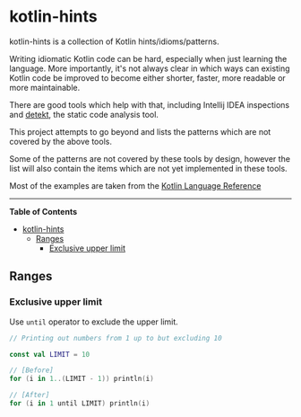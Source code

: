 #  kotlin-hints

kotlin-hints is a collection of Kotlin hints/idioms/patterns.

Writing idiomatic Kotlin code can be hard, especially when just learning the language. More importantly, it's not always clear in which ways can existing Kotlin code be improved to become either shorter, faster, more readable or more maintainable.

There are good tools which help with that, including Intellij IDEA inspections and [detekt](https://github.com/arturbosch/detekt), the static code analysis tool.

This project attempts to go beyond and lists the patterns which are not covered by the above tools.

Some of the patterns are not covered by these tools by design, however the list will also contain the items which are not yet implemented in these tools.

Most of the examples are taken from the [Kotlin Language Reference](https://kotlinlang.org/docs/reference/)

---

**Table of Contents**

   * [kotlin-hints](#kotlin-hints)
      * [Ranges](#ranges)
         * [Exclusive upper limit](#exclusive-upper-limit)

## Ranges
### Exclusive upper limit

Use `until` operator to exclude the upper limit.

```kotlin
// Printing out numbers from 1 up to but excluding 10

const val LIMIT = 10

// [Before]
for (i in 1..(LIMIT - 1)) println(i)

// [After]
for (i in 1 until LIMIT) println(i)
```

